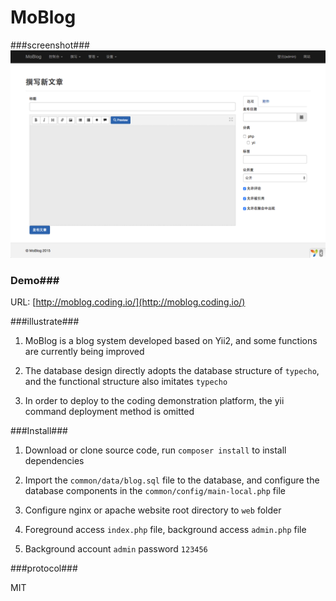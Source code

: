 MoBlog
=====================================
###screenshot###
![Snip20150220_1.png](./Snip20150220_1.png "Snip20150220_1.png")
### Demo###

URL: [http://moblog.coding.io/](http://moblog.coding.io/)

###illustrate###

1. MoBlog is a blog system developed based on Yii2, and some functions are currently being improved

2. The database design directly adopts the database structure of `typecho`, and the functional structure also imitates `typecho`

3. In order to deploy to the coding demonstration platform, the yii command deployment method is omitted

###Install###

1. Download or clone source code, run `composer install` to install dependencies

2. Import the `common/data/blog.sql` file to the database, and configure the database components in the `common/config/main-local.php` file

3. Configure nginx or apache website root directory to `web` folder

4. Foreground access `index.php` file, background access `admin.php` file

5. Background account `admin` password `123456`

###protocol###

MIT
